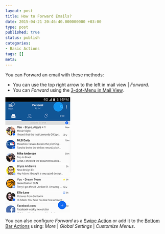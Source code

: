 ```yaml
---
layout: post
title: How to Forward Emails?
date: 2015-04-21 20:46:40.000000000 +03:00
type: post
published: true
status: publish
categories:
- Basic Actions
tags: []
meta:
---
```


You can Forward an email with these methods:


* You can use the top right arrow to the left in mail view \| *Forward*.
* You can *Forward* using the [3-dot-Menu in Mail View](/3-dot-menu-options/).

![Forward email](/assets/BlueMail_Forward_Email.gif)

You can also configure *Forward* as a [Swipe Action](/configure-left-right-swipe-menu/) or add it to the [Bottom Bar Actions](/how-to-configure-the-bottom-bar-actions/) using: *More* \| *Global Settings* \| *Customize Menus*.